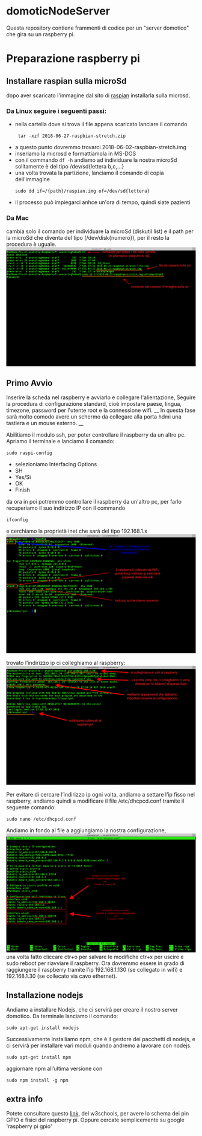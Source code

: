 # domoticNodeServer
Questa repository contiene frammenti di codice per un "server domotico" che gira su un raspberry pi. 

# Preparazione raspberry pi 
## Installare raspian sulla microSd
dopo aver scaricato l'immagine dal sito di [raspian](https://www.raspberrypi.org/downloads/raspbian/)
installarla sulla microsd. 
### Da Linux seguire i seguenti passi:
* nella cartella dove si trova il file appena scaricato lanciare il comando 
    ```
     tar -xzf 2018-06-27-raspbian-stretch.zip
    ```
* a questo punto dovremmo trovarci 2018-06-02-raspbian-stretch.img
* inseriamo la microsd e formattiamola in MS-DOS
* con il commando ``` df -h ``` andiamo ad individuare la nostra microSd solitamente è del tipo /dev/sd{lettera b,c,...} 
* una volta trovata la partizione, lanciamo il comando di copia dell'immagine
    ```
    sudo dd if=/{path}/raspian.img of=/dev/sd{lettera}
    ```
* il processo può impiegarci anhce un'ora di tempo, quindi siate pazienti

### Da Mac 
cambia solo il comando per individuare la microSd (diskutil list) e il path per la microSd che diventa del tipo (/dev/disk{numero}), per il resto la procedura è uguale.
![comando dd ](/img/cmd_dd.png)


## Primo Avvio
Inserire la scheda nel raspberry e avviarlo e collegare l'alientazione, Seguire la procedura di configurazione standard, cioè impostare paese, lingua, timezone, password per l'utente root e la connessione wifi. 
__ In questa fase sarà molto comodo avere un schermo da collegare alla porta hdmi una tastiera e un mouse esterno. __

Abilitiamo il modulo ssh, per poter controllare il raspberry da un altro pc.
Apriamo il terminale e lanciamo il comando:
```
sudo raspi-config
```
* selezioniamo Interfacing Options
* SH
* Yes/Si
* OK
* Finish

da ora in poi potremmo controllare il raspberry da un'altro pc, per farlo recuperiamo il suo indirizzo IP con il commando 
```
ifconfig
```
e cerchiamo la proprietà inet che sarà del tipo 192.168.1.x
![comand ifconfig](/img/cmd_ifconfig.png)

trovato l’indirizzo ip ci colleghiamo al raspberry:
![comand ssh](/img/cmd_ssh.png)

Per evitare di cercare l’indirizzo ip ogni volta, andiamo a settare l’ip fisso nel raspberry, andiamo quindi a modificare il file /etc/dhcpcd.conf tramite il seguente comando:
```
sudo nano /etc/dhcpcd.conf
```
Andiamo in fondo al file a aggiungiamo la nostra configurazione,
![static ip configuration](/img/static_ip.png)
una volta fatto cliccare ctr+o per salvare le modifiche ctr+x per uscire e sudo reboot per riavviare il raspberry.
Ora dovremmo essere in grado di raggiungere il raspberry tramite l’ip 192.168.1.130 (se collegato in wifi) e 192.168.1.30 (se collecato via cavo ethernet).

## Installazione nodejs
Andiamo a installare Nodejs, che ci servirà per creare il nostro server domotico.
Da terminale lanciamo il comando:
```
sudo apt-get install nodejs
```

Successivamente installiamo npm, che è il gestore dei pacchetti di nodejs, e ci servirà per installare vari moduli quando andremo a lavorare con nodejs.
```
sudo apt-get install npm
```
aggiornare npm all’ultima versione con 
```	
sudo npm install -g npm
```


## extra info

Potete consultare questo [link](https://www.w3schools.com/nodejs/nodejs_raspberrypi_gpio_intro.asp), del w3schools, per avere lo schema dei pin GPIO e fisici del raspberry pi. Oppure cercate semplicemente su google 'raspberry pi gpio'
